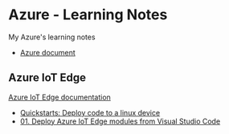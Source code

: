 # Azure - Learning Notes

My Azure's learning notes

- [Azure document](https://docs.microsoft.com/zh-tw/azure/?view=iotedge-2018-06&product=iot)

## Azure IoT Edge

[Azure IoT Edge documentation](https://docs.microsoft.com/en-us/azure/iot-edge/?view=iotedge-2018-06)

- [Quickstarts: Deploy code to a linux device](iotedge/quickstarts_deploy_code.md)
- [01. Deploy Azure IoT Edge modules from Visual Studio Code](iotedge/01_deploy_moduls.md)

